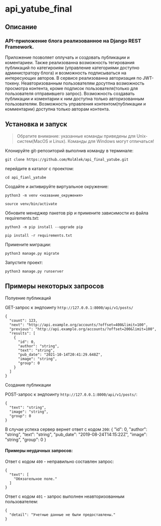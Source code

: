 # api_yatube_final

## Описание
### API-приложение блога реализованное на Django REST Framework.
Приложение позволяет оплучать и создовать публикации и коментариеи. Также реализованна возможность тегирования публикаций по категироиям (управление категориями доступно администратору блога) и возможность подписываться на интересующих авторов. В сервисе реализованна авторизация по JWT-токену. Неавторизованным пользователям досутпна возможность просмотра контента, кроме подписок пользователя(только для пользователя отправившего запрос). Возможность создавать публикации и коментарии к ним доступна только авторизованным пользователям. Возможность управления контентом(публикации и комментарии) доступна только авторам контента.

## Установка и запуск
> Обратите внимание: указанные команды приведены для Unix-систем(MacOS и Linux). Команды для Windows могут отличаться!

Клонируйте git-репозиторий выполнив команду в терминале:

```
git clone https://github.com/RolAlek/api_final_yatube.git
```

перейдите в каталог с проектом:

```
cd api_fianl_yatube
```

Создайте и активируйте виртуальное окружение:

```
python3 -m venv <название_окружения>
```
```
source venv/bin/activate
```

Обновите менеджер пакетов pip и примените зависимости из файла requirements.txt:

```
python3 -m pip install --upgrade pip
```

```
pip install -r requirements.txt
```

Примените миграции:

```
python3 manage.py migrate
```

Запустите проект:

```
python3 manage.py runserver
```

## Примеры некоторых запросов

Полуение публикаций

GET-запрос к эндпоинту `http://127.0.0.1:8000/api/v1/posts/`

```
{
  "count": 123,
  "next": "http://api.example.org/accounts/?offset=400&limit=100",
  "previous": "http://api.example.org/accounts/?offset=200&limit=100",
  "results": [
    {
      "id": 0,
      "author": "string",
      "text": "string",
      "pub_date": "2021-10-14T20:41:29.648Z",
      "image": "string",
      "group": 0
    }
  ]
}
```

Создание публикации

POST-запрос к эндпоинту `http://127.0.0.1:8000/api/v1/posts/`:
```
{
  "text": "string",
  "image": "string",
  "group": 0
}
```
В случае успеха сервер вернет ответ с кодом `200`:
{
  "id": 0,
  "author": "string",
  "text": "string",
  "pub_date": "2019-08-24T14:15:22Z",
  "image": "string",
  "group": 0
}

#### Примеры неудачных запросов:
Ответ с кодом `400` - неправильно составлен запрос:
```
{
  "text": [
    "Обязательное поле."
  ]
}
```
Ответ с кодом `401` - запрос выполнен неавторизованным пользователем:
```
{
  "detail": "Учетные данные не были предоставлены."
}
```
